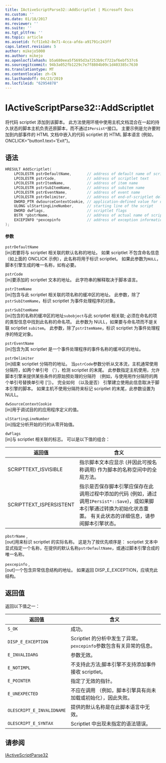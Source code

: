 ```yaml
---
title: IActiveScriptParse32::AddScriptlet | Microsoft Docs
ms.custom: ''
ms.date: 01/18/2017
ms.reviewer: ''
ms.suite: ''
ms.tgt_pltfrm: ''
ms.topic: article
ms.assetid: fcf11eb2-8e71-4cca-afda-a91791c243ff
caps.latest.revision: 5
author: mikejo5000
ms.author: mikejo
ms.openlocfilehash: b5a680eea5f5695d3a7253b9cf722af6ebf537c6
ms.sourcegitcommit: 94b3a052fb1229c7e7f8804b09c1d403385c7630
ms.translationtype: MT
ms.contentlocale: zh-CN
ms.lasthandoff: 04/23/2019
ms.locfileid: "62954878"
---
```

# <a name="iactivescriptparse32addscriptlet"></a>IActiveScriptParse32::AddScriptlet
将代码 scriptlet 添加到该脚本。 此方法使用环境中使用主机文档混合在一起的持久状态的脚本主机负责还原脚本，而不通过`IPersist*`接口。 主要示例是允许要附加到内部事件的 HTML 文档中嵌入的代码 scriptlet 的 HTML 脚本语言 (例如，ONCLICK="button1.text='Exit")。  
  
## <a name="syntax"></a>语法  
  
```cpp
HRESULT AddScriptlet(  
    LPCOLESTR pstrDefaultName,       // address of default name of scriptlet  
    LPCOLESTR pstrCode,              // address of scriptlet text  
    LPCOLESTR pstrItemName,          // address of item name  
    LPCOLESTR pstrSubItemName,       // address of subitem name  
    LPCOLESTR pstrEventName,         // address of event name  
    LPCOLESTR pstrDelimiter,         // address of end-of-scriptlet delimiter  
    DWORD_PTR dwSourceContextCookie, // application-defined value for debugging  
    ULONG ulStartingLineNumber,      // starting line of the script  
    DWORD dwFlags,                   // scriptlet flags  
    BSTR *pbstrName,                 // address of actual name of scriptlet  
    EXCEPINFO *pexcepinfo            // address of exception information  
);  
```  
  
#### <a name="parameters"></a>参数  
 `pstrDefaultName`  
 [in]若要将与 scriptlet 相关联的默认名称的地址。 如果 scriptlet 不包含命名信息 （如上面的 ONCLICK 示例），此名称将用于标识 scriptlet。 如果此参数为`NULL`，脚本引擎生成的唯一名称，如有必要。  
  
 `pstrCode`  
 [in]要添加的 scriptlet 文本的地址。 此字符串的解释取决于脚本语言。  
  
 `pstrItemName`  
 [in]包含与此 scriptlet 相关联的项名称的缓冲区的地址。 此参数，除了`pstrSubItemName`，标识 scriptlet 为事件处理程序的对象。  
  
 `pstrSubItemName`  
 [in]包含的名称的缓冲区的地址`subobject`与此 scriptlet 相关联; 必须在命名的项的类型信息中找到此名称的命名项。 此参数为 NULL，如果要与命名项而不是关联 scriptlet `subitem`。 此参数，除了`pstrItemName`，标识 scriptlet 为事件处理程序的特定对象。  
  
 `pstrEventName`  
 [in]包含为其 scriptlet 是一个事件处理程序的事件名称的缓冲区的地址。  
  
 `pstrDelimiter`  
 [in]结束 scriptlet 分隔符的地址。 当`pstrCode`参数分析从文本流，主机通常使用分隔符，如两个单引号 （'），检测 scriptlet 的末尾。 此参数指定主机使用，允许脚本引擎来提供某些条件的原始预处理的分隔符 （例如，与使用用作分隔符的两个单引号替换单引号 [']）。 完全如何 （以及是否） 引擎建立使用此信息取决于脚本引擎的脚本。 如果主机不使用分隔符来标记 scriptlet 的末尾，此参数设置为 NULL。  
  
 `dwSourceContextCookie`  
 [in]用于调试目的的应用程序定义的值。  
  
 `ulStartingLineNumber`  
 [in]指定分析开始的行的从零开始值。  
  
 `dwFlags`  
 [in]与 scriptlet 相关联的标志。 可以是以下值的组合：  
  
|返回值|含义|  
|------------------|-------------|  
|SCRIPTTEXT_ISVISIBLE|指示脚本文本应显示 (并因此可按名称调用) 作为脚本的名称空间中的全局方法。|  
|SCRIPTTEXT_ISPERSISTENT|指示是否保存脚本引擎应保存在此调用过程中添加的代码 (例如，通过调用`IPersist*::Save`)，或如果脚本引擎通过转换为初始化状态重置。 有关此状态的详细信息，请参阅脚本引擎状态。|  
  
 `pbstrName` ,  
 [out]用来标识 scriptlet 的实际名称。 这是为了按优先顺序是： scriptlet 文本中显式指定一个名称，在提供的默认名称`pstrDefaultName`，或通过脚本引擎合成的唯一名称。  
  
 `pexcepinfo` ,  
 [out]一个包含异常信息结构的地址。 如果返回 DISP_E_EXCEPTION，应填充此结构。  
  
## <a name="return-value"></a>返回值  
 返回以下值之一：  
  
|返回值|含义|  
|------------------|-------------|  
|`S_OK`|成功。|  
|`DISP_E_EXCEPTION`|Scriptlet 的分析中发生了异常。 `pexcepinfo`参数包含有关异常的信息。|  
|`E_INVALIDARG`|参数无效。|  
|`E_NOTIMPL`|不支持此方法;脚本引擎不支持添加事件接收 scriptlet。|  
|`E_POINTER`|指定了无效的指针。|  
|`E_UNEXPECTED`|不应在调用 （例如，脚本引擎具有尚未加载或初始化），因此失败。|  
|`OLESCRIPT_E_INVALIDNAME`|提供的默认名称是在此脚本语言中无效。|  
|`OLESCRIPT_E_SYNTAX`|Scriptlet 中出现未指定的语法错误。|  
  
## <a name="see-also"></a>请参阅  
 [IActiveScriptParse32](../../winscript/reference/iactivescriptparse32.md)